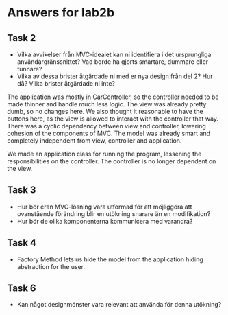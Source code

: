 # Answers for lab2b
## Task 2
- Vilka avvikelser från MVC-idealet kan ni identifiera i det ursprungliga användargränssnittet? Vad borde ha gjorts 
smartare, dummare eller tunnare?
- Vilka av dessa brister åtgärdade ni med er nya design från del 2? Hur då? Vilka brister åtgärdade ni inte?

The application was mostly in CarController, so the controller needed to be made thinner and handle much less logic. 
The view was already pretty dumb, so no changes here. We also thought it reasonable to have the buttons here, as the
view is allowed to interact with the controller that way. 
There was a cyclic dependency between view and controller, lowering cohesion of the components of MVC.
The model was already smart and completely independent from view, controller and application.

We made an application class for running the program, lessening the responsibilities on the controller. 
The controller is no longer dependent on the view.


## Task 3
- Hur bör eran MVC-lösning vara utformad för att möjliggöra att ovanstående förändring blir en utökning snarare än en modifikation?
- Hur bör de olika komponenterna kommunicera med varandra?


## Task 4
- Factory Method lets us hide the model from the application hiding abstraction for the user.
## Task 6
- Kan något designmönster vara relevant att använda för denna utökning?
